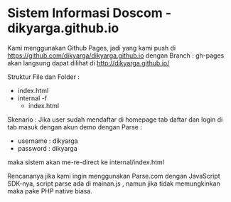 # Sistem Informasi Doscom - dikyarga.github.io

Kami menggunakan Github Pages, jadi yang kami push di https://github.com/dikyarga/dikyarga.github.io dengan Branch : gh-pages akan langsung dapat dilihat di http://dikyarga.github.io/

Struktur File dan Folder :
- index.html
- internal  -f
   - index.html

Skenario : Jika user sudah mendaftar di homepage tab daftar dan login di tab masuk dengan akun demo dengan Parse :
- username : dikyarga 
- password : dikyarga

maka sistem akan me-re-direct ke internal/index.html 

Rencananya jika kami ingin menggunakan Parse.com dengan JavaScript SDK-nya, script parse ada di mainan.js , namun jika tidak memungkinkan maka pake PHP native biasa.
